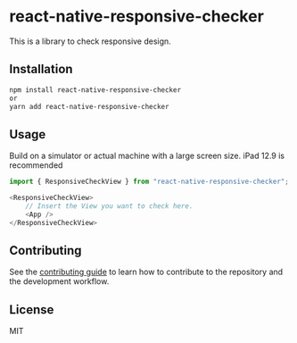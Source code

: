 # react-native-responsive-checker

This is a library to check responsive design.

## Installation

```sh
npm install react-native-responsive-checker
or
yarn add react-native-responsive-checker
```

## Usage

Build on a simulator or actual machine with a large screen size.
iPad 12.9 is recommended

```js
import { ResponsiveCheckView } from "react-native-responsive-checker";

<ResponsiveCheckView>
    // Insert the View you want to check here.
    <App />
</ResponsiveCheckView>

```

## Contributing

See the [contributing guide](CONTRIBUTING.md) to learn how to contribute to the repository and the development workflow.

## License

MIT
